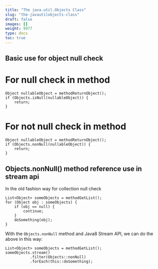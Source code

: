 ```yaml
---
title: "The java.util.Objects Class"
slug: "the-javautilobjects-class"
draft: false
images: []
weight: 9977
type: docs
toc: true
---
```


## Basic use for object null check
# For null check in method

    Object nullableObject = methodReturnObject();
    if (Objects.isNull(nullableObject)) {
        return;
    }

# For not null check in method

    Object nullableObject = methodReturnObject();
    if (Objects.nonNull(nullableObject)) {
        return;
    }


## Objects.nonNull() method reference use in stream api
In the old fashion way for collection null check    

    List<Object> someObjects = methodGetList();
    for (Object obj : someObjects) {
        if (obj == null) {
            continue;
        }
        doSomething(obj);
    }

With the `Objects.nonNull` method and Java8 Stream API, we can do the above in this way:

    List<Object> someObjects = methodGetList();
    someObjects.stream()
               .filter(Objects::nonNull)
               .forEach(this::doSomething);

